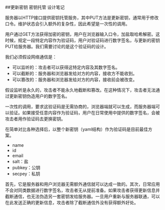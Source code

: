 ##更新密钥
密钥托管 设计笔记

服务器以HTTP接口提供密钥托管服务，其中PUT方法是更新密钥，通常用于修改口令。维护状态会引入额外的复杂性，因此希望是一次性的调用。

用户通过GET方法获得加密的密钥，用户在浏览器输入口令，加盐取哈希解密。这时候，规定一段特定内容作为验证码，用户对验证码进行数字签名，与更新的密钥PUT给服务器。我们需要讨论的是这个验证码的设计。

我们必须假设网络通信是：

* 可以监听的：攻击者可以获得这特定内容及其数字签名。
* 可以截断的：服务器和浏览器发给对方的内容，接收方不能收到。
* 可以篡改的：服务器和浏览器发给对方的内容，接收前会被改变。

假设监听是永久的，攻击者不能永久地截断和篡改。在这种情况下，攻击者无法通过更新密钥伪造用户的数字签名。

一次性的调用，要求这验证码是无需协商的，浏览器端就可以生成，而服务器端可以验证。如果接受任意内容作为验证码，用户在日常使用中提供的数字签名，会被攻击者用作验证码去更换密钥。

在简单对比各种选择后，以整个新密钥（yaml结构）作为验证码是目前最佳方案。

* name
* id
* email
* salt：盐
* pubkey：公钥
* secpey：私钥

首先，它是服务器和用户浏览器无需额外通信就可以达成一致的。其次，日常应用不会对同类数据进行数字签名，攻击者无从提前准备。如果攻击者获得更新信息并截断通信，也无法伪造另一套密钥发给服务器。一旦用户重新与服务器联通，可以在此发送正确的更新信息，攻击者除了截断通信外没有获得额外好处。